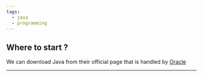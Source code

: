 ```yaml
---
tags:
  - java
  - programming
---
```

## Where to start ?

We can download Java from their official page that is handled by [Oracle](https://www.java.com/en/)

---

